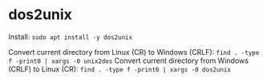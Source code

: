 # dos2unix

Install: `sudo apt install -y dos2unix`

Convert current directory from Linux (CR) to Windows (CRLF): `find . -type f -print0 | xargs -0 unix2dos`
Convert current directory from Windows (CRLF) to Linux (CR): `find . -type f -print0 | xargs -0 dos2unix`
